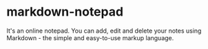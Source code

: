 # markdown-notepad
It's an online notepad. You can add, edit and delete your notes using Markdown - the simple and easy-to-use markup language.
